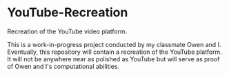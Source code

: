 # YouTube-Recreation
Recreation of the YouTube video platform.

This is a work-in-progress project conducted by my classmate Owen and I. Eventually, this repository will contain a recreation of the YouTube platform. It will not be anywhere near as polished as YouTube but will serve as proof of Owen and I's computational abilities. 
